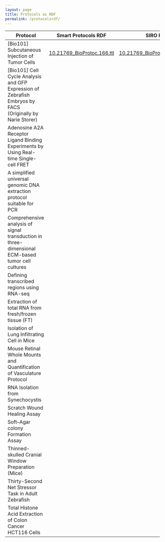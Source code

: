 ```yaml
---
layout: page
title: Protocols as RDF
permalink: /protocolsrdf/
---
```

| Protocol                                                                                                  | Smart Protocols RDF                                                | SIRO RDF                                                                     |
|-----------------------------------------------------------------------------------------------------------|--------------------------------------------------------------------|------------------------------------------------------------------------------|
| [Bio101] Subcutaneous Injection of Tumor Cells                                                            | [10.21769_BioProtoc.166.ttl](files/rdf/10.21769_BioProtoc.166.ttl) | [10.21769_BioProtoc.166_siro.ttl](files/rdf/10.21769_BioProtoc.166_siro.ttl) |
| [Bio101] Cell Cycle Analysis and GFP Expression of Zebrafish Embryos by FACS (Originally by Narie Storer) |                                                                    |                                                                              |
| Adenosine A2A Receptor Ligand Binding Experiments by Using Real-time Single-cell FRET                     |                                                                    |                                                                              |
| A simplified universal genomic DNA extraction protocol suitable for PCR                                   |                                                                    |                                                                              |
| Comprehensive analysis of signal transduction in three-dimensional ECM-based tumor cell cultures          |                                                                    |                                                                              |
| Defining transcribed regions using RNA-seq                                                                |                                                                    |                                                                              |
| Extraction of total RNA from fresh/frozen tissue (FT)                                                     |                                                                    |                                                                              |
| Isolation of Lung Infiltrating Cell in Mice                                                               |                                                                    |                                                                              |
| Mouse Retinal Whole Mounts and Quantification of Vasculature Protocol                                     |                                                                    |                                                                              |
| RNA Isolation from Synechocystis                                                                          |                                                                    |                                                                              |
| Scratch Wound Healing Assay                                                                               |                                                                    |                                                                              |
| Soft–Agar colony Formation Assay                                                                          |                                                                    |                                                                              |
| Thinned-skulled Cranial Window Preparation (Mice)                                                         |                                                                    |                                                                              |
| Thirty-Second Net Stressor Task in Adult Zebrafish                                                        |                                                                    |                                                                              |
| Total Histone Acid Extraction of Colon Cancer HCT116 Cells                                                |                                                                    |                                                                              |